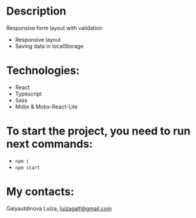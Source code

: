 # Description

Responsive form layout with validation

- Responsive layout
- Saving data in localStorage

# Technologies:

- React
- Typescript
- Sass
- Mobx & Mobx-React-Lite

# To start the project, you need to run next commands:

- `npm i`
- `npm start`

# My contacts:

Galyautdinova Luiza, luizagalf@gmail.com
